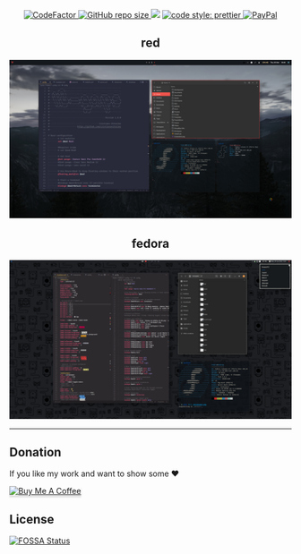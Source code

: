 <p align="center">
  <a href="https://www.codefactor.io/repository/github/cristianovitorino/dotfiles">
    <img src="https://www.codefactor.io/repository/github/cristianovitorino/dotfiles/badge" alt="CodeFactor">
  </a>
  <a href="https://www.codefactor.io/repository/github/cristianovitorino/dotfiles">
    <img alt="GitHub repo size" src="https://img.shields.io/github/repo-size/cristianovitorino/dotfiles">
  </a>
<a href="https://app.fossa.io/projects/git%2Bgithub.com%2Fcristianovitorino%2Fdotfiles?ref=badge_shield" alt="FOSSA Status"><img src="https://app.fossa.io/api/projects/git%2Bgithub.com%2Fcristianovitorino%2Fdotfiles.svg?type=shield"/></a>
    </a>
  <a href="https://github.com/prettier/prettier">
    <img alt="code style: prettier" src="https://img.shields.io/badge/code_style-prettier-ff69b4.svg?style=flat-square">
  </a>
  <a href="https://www.paypal.com/cgi-bin/webscr?cmd=_s-xclick&hosted_button_id=Y79WNXRNJCHB4&source=url">
    <img alt="PayPal" src="https://img.shields.io/badge/PayPal-Donate-brightgreen?style=flat-square">
  </a>
</p>

<h2 align="center">
    red
</h2>

<p align="center">
    <img src="https://raw.githubusercontent.com/cristianovitorino/dotfiles/master/red.png"
    alt="Screenshot"/>
</p>

<h2 align="center">
    fedora
</h2>

<p align="center">
    <img src="https://raw.githubusercontent.com/cristianovitorino/dotfiles/master/fedora.png"
    alt="Screenshot 2"/>
</p>

---
## Donation
If you like my work and want to show some :heart:

<a href="https://www.buymeacoffee.com/cristianovitorino" target="_blank"><img src="https://www.buymeacoffee.com/assets/img/custom_images/orange_img.png" alt="Buy Me A Coffee" style="height: 41px !important;width: 174px !important;box-shadow: 0px 3px 2px 0px rgba(190, 190, 190, 0.5) !important;-webkit-box-shadow: 0px 3px 2px 0px rgba(190, 190, 190, 0.5) !important;" ></a>


## License
[![FOSSA Status](https://app.fossa.io/api/projects/git%2Bgithub.com%2Fcristianovitorino%2Fdotfiles.svg?type=large)](https://app.fossa.io/projects/git%2Bgithub.com%2Fcristianovitorino%2Fdotfiles?ref=badge_large)